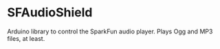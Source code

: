 SFAudioShield
=============

Arduino library to control the SparkFun audio player. Plays Ogg and MP3 files, at least.